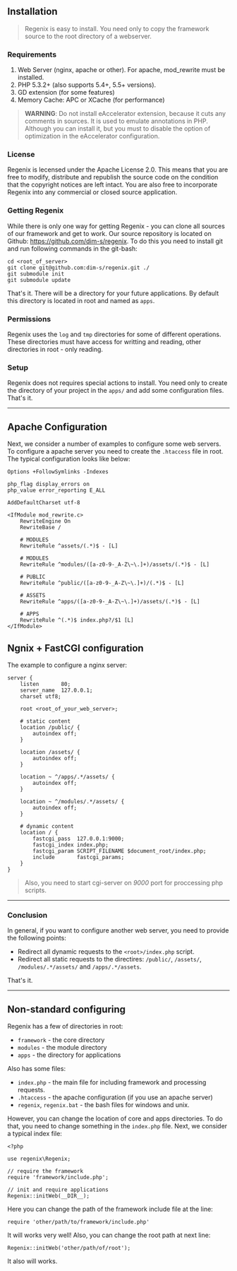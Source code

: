 ## Installation

> Regenix is easy to install. You need only to copy the framework source to
> the root directory of a webserver. 


### Requirements

1. Web Server (nginx, apache or other). For apache, mod_rewrite must be installed.
2. PHP 5.3.2+ (also supports 5.4+, 5.5+ versions).
3. GD extension (for some features)
4. Memory Cache: APC or XCache (for performance)

> **WARNING**: Do not install eAccelerator extension, because it cuts 
> any comments in sources. It is used to emulate annotations in PHP. 
> Although you can install it, but you must to disable the option of optimization in 
> the eAccelerator configuration. 


### License

Regenix is lecensed under the Apache License 2.0. This means that you are free to modify,
distribute and republish the source code on the condition that the copyright notices are left intact. 
You are also free to incorporate Regenix into any commercial or closed source application.


### Getting Regenix

While there is only one way for getting Regenix - you can clone all sources of our framework and get to work.
Our source repository is located on Github: <https://github.com/dim-s/regenix>. To do this you
need to install git and run following commands in the git-bash: 

    cd <root_of_server>
    git clone git@github.com:dim-s/regenix.git ./
    git submodule init
    git submodule update
    
That's it. There will be a directory for your future applications. By default this directory 
is located in root and named as `apps`. 


### Permissions

Regenix uses the `log` and `tmp` directories for some of different operations. These directories
must have access for writting and reading, other directories in root - only reading. 



### Setup

Regenix does not requires special actions to install. You need only to create the directory of your project
in the `apps/` and add some configuration files. That's it. 

---

## Apache Configuration

Next, we consider a number of examples to configure some web servers.
To configure a apache server you need to create the `.htaccess` file in root.
The typical configuration looks like below:

    Options +FollowSymlinks -Indexes

    php_flag display_errors on
    php_value error_reporting E_ALL
    
    AddDefaultCharset utf-8
    
    <IfModule mod_rewrite.c>
        RewriteEngine On
        RewriteBase /
    
        # MODULES
        RewriteRule ^assets/(.*)$ - [L]
    
        # MODULES
        RewriteRule ^modules/([a-z0-9-_A-Z\~\.]+)/assets/(.*)$ - [L]
    
        # PUBLIC
        RewriteRule ^public/([a-z0-9-_A-Z\~\.]+)/(.*)$ - [L]
    
        # ASSETS
        RewriteRule ^apps/([a-z0-9-_A-Z\~\.]+)/assets/(.*)$ - [L]
    
        # APPS
        RewriteRule ^(.*)$ index.php?/$1 [L]
    </IfModule>


## Ngnix + FastCGI configuration

The example to configure a nginx server:


    server {
        listen       80;
        server_name  127.0.0.1;
        charset utf8;

        root <root_of_your_web_server>;

        # static content
        location /public/ {
            autoindex off;
        }

        location /assets/ {
            autoindex off;
        }

        location ~ ^/apps/.*/assets/ {
            autoindex off;
        }

        location ~ ^/modules/.*/assets/ {
            autoindex off;
        }

        # dynamic content
        location / {
            fastcgi_pass  127.0.0.1:9000;
            fastcgi_index index.php;
            fastcgi_param SCRIPT_FILENAME $document_root/index.php;
            include       fastcgi_params;
        }
    }
    
> Also, you need to start cgi-server on _9000_ port for proccessing php scripts.

---

### Conclusion

In general, if you want to configure another web server, you need to provide the following points: 

- Redirect all dynamic requests to the `<root>/index.php` script.
- Redirect all static requests to the directires: `/public/`, `/assets/`, `/modules/.*/assets/` and `/apps/.*/assets`.

That's it.

---

## Non-standard configuring

Regenix has a few of directories in root:

- `framework` - the core directory
- `modules` - the module directory
- `apps` - the directory for applications
    
Also has some files:

- `index.php` - the main file for including framework and processing requests.
- `.htaccess` - the apache configuration (if you use an apache server)
- `regenix`, `regenix.bat` - the bash files for windows and unix.
    
However, you can change the location of core and apps directories. To do that, you 
need to change something in the `index.php` file. Next, we consider a typical index file:

    <?php 
    
    use regenix\Regenix;

    // require the framework
    require 'framework/include.php';
    
    // init and require applications
    Regenix::initWeb(__DIR__);
    

Here you can change the path of the framework include file at the line:

    require 'other/path/to/framework/include.php'

It will works very well! Also, you can change the root path at next line:

    Regenix::initWeb('other/path/of/root');
    
It also will works.
